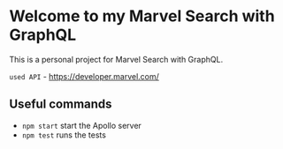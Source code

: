 # Welcome to my Marvel Search with GraphQL

This is a personal project for Marvel Search with GraphQL.

`used API` - https://developer.marvel.com/

## Useful commands

- `npm start` start the Apollo server
- `npm test` runs the tests
